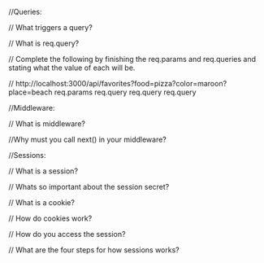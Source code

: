 //Queries: 

// What triggers a query?



// What is req.query?



// Complete the following by finishing the req.params and req.queries and stating what the value of each will be.

// http://localhost:3000/api/favorites?food=pizza?color=maroon?place=beach
    req.params
    req.query
    req.query
    req.query
    
    


//Middleware:

// What is middleware?



//Why must you call next() in your middleware?





//Sessions:

// What is a session?



// Whats so important about the session secret?



// What is a cookie?



// How do cookies work?



// How do you access the session?



// What are the four steps for how sessions works?




